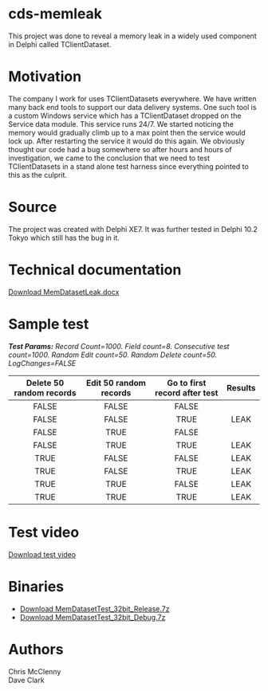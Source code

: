 # cds-memleak
This project was done to reveal a memory leak in a widely used component in Delphi called TClientDataset.  

# Motivation
The company I work for uses TClientDatasets everywhere.  We have written many back end tools to support our data delivery systems.  One such tool is a custom Windows service which has a TClientDataset dropped on the Service data module.  This service runs 24/7.  We started noticing the memory would gradually climb up to a max point then the service would lock up.  After restarting the service it would do this again.  We obviously thought our code had a bug somewhere so after hours and hours of investigation, we came to the conclusion that we need to test TClientDatasets in a stand alone test harness since everything pointed to this as the culprit.

# Source
The project was created with Delphi XE7.  It was further tested in Delphi 10.2 Tokyo which still has the bug in it.

# Technical documentation
[Download MemDatasetLeak.docx](https://github.com/squashbrain/cds-memleak/raw/master/Documentation/MemDatasetLeak.docx)

# Sample test
*<b>Test Params:</b> Record Count=1000. Field count=8.  Consecutive test count=1000.  Random Edit count=50. 
Random Delete count=50. LogChanges=FALSE*

 Delete 50 random records | Edit 50 random records | Go to first record after test | Results           
 :--------------: | :--------------: | :-------------------: | :---------: 
 FALSE | FALSE | FALSE
 FALSE | FALSE | TRUE | LEAK
 FALSE | TRUE | FALSE |            
 FALSE | TRUE | TRUE | LEAK     
 TRUE | FALSE | FALSE | LEAK     
 TRUE | FALSE | TRUE | LEAK     
 TRUE | TRUE | FALSE | LEAK     
 TRUE | TRUE | TRUE | LEAK     

# Test video
[Download test video](https://github.com/squashbrain/cds-memleak/raw/master/Documentation/CDSMemTeakTest1.mp4)

# Binaries
* [Download MemDatasetTest_32bit_Release.7z](https://github.com/squashbrain/cds-memleak/raw/master/TestHarness/Win32/Release/MemDatasetTest_32bit_Release.7z)
* [Download MemDatasetTest_32bit_Debug.7z](https://github.com/squashbrain/cds-memleak/raw/master/TestHarness/Win32/Debug/MemDatasetTest_32bit_Debug.7z)

# Authors
Chris McClenny<br>
Dave Clark
